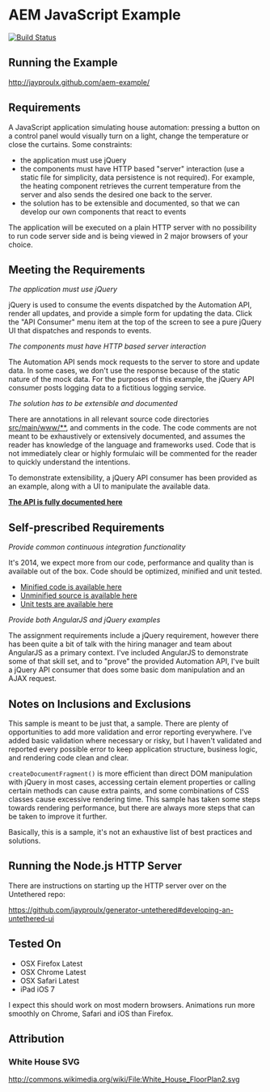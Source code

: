 AEM JavaScript Example
======================

[![Build Status](https://travis-ci.org/jayproulx/aem-example.png?branch=master)](https://travis-ci.org/jayproulx/aem-example)

Running the Example
-------------------

http://jayproulx.github.com/aem-example/

Requirements
------------

A JavaScript application simulating house automation: pressing a button on a control panel would visually turn on a
light, change the temperature or close the curtains. Some constraints:

- the application must use jQuery
- the components must have HTTP based "server" interaction (use a static file for simplicity, data persistence is not required). For example, the heating component retrieves the current temperature from the server and also sends the desired one back to the server.
- the solution has to be extensible and documented, so that we can develop our own components that react to events

The application will be executed on a plain HTTP server with no possibility to run code server side and is being viewed
in 2 major browsers of your choice.

Meeting the Requirements
------------------------

_The application must use jQuery_

jQuery is used to consume the events dispatched by the Automation API, render all updates, and provide  a simple form for updating the data.  Click the "API Consumer" menu item at the top of the screen to see a pure jQuery UI that dispatches and responds to events.

_The components must have HTTP based server interaction_

The Automation API sends mock requests to the server to store and update data.  In some cases, we don't use the response because of the static nature of the mock data.  For the purposes of this example, the jQuery API consumer posts logging
 data to a fictitious logging service.

_The solution has to be extensible and documented_

There are annotations in all relevant source code directories [src/main/www/**](https://github.com/jayproulx/aem-example/tree/master/src/main/www/), and comments in the code.  The code comments are not meant to be exhaustively or extensively documented, and assumes the reader has knowledge of the language and frameworks used.  Code that is not immediately clear or highly formulaic will be commented for the reader to quickly understand the intentions.

To demonstrate extensibility, a jQuery API consumer has been provided as an example, along with a UI to manipulate the available data.

[__The API is fully documented here__](https://github.com/jayproulx/aem-example/blob/master/API.md)

Self-prescribed Requirements
----------------------------

_Provide common continuous integration functionality_

It's 2014, we expect more from our code, performance and quality than is available out of the box.  Code should be optimized, minified and unit tested.

- [Minified code is available here](src/main/www/dist)
- [Unminified source is available here](src/main/www/js)
- [Unit tests are available here](src/test/www)

_Provide both AngularJS and jQuery examples_

The assignment requirements include a jQuery requirement, however there has been quite a bit of talk with the hiring manager and team about AngularJS as a primary context.  I've included AngularJS to demonstrate some of that skill set, and to "prove" the provided Automation API, I've built a jQuery API consumer that does some basic dom manipulation and an AJAX request.

Notes on Inclusions and Exclusions
----------------------------------

This sample is meant to be just that, a sample.  There are plenty of opportunities to add more validation and error reporting everywhere. I've added basic validation where necessary or risky, but I haven't validated and reported every possible error to keep application structure, business logic, and rendering code clean and clear.

```createDocumentFragment()``` is more efficient than direct DOM manipulation with jQuery in most cases, accessing certain element properties or calling certain methods can cause extra paints, and some combinations of CSS classes cause excessive rendering time.  This sample has taken some steps towards rendering performance, but there are always more steps that can be taken to improve it further.

Basically, this is a sample, it's not an exhaustive list of best practices and solutions.

Running the Node.js HTTP Server
-------------------------------

There are instructions on starting up the HTTP server over on the Untethered repo:

https://github.com/jayproulx/generator-untethered#developing-an-untethered-ui

Tested On
---------

- OSX Firefox Latest
- OSX Chrome Latest
- OSX Safari Latest
- iPad iOS 7

I expect this should work on most modern browsers.  Animations run more smoothly on Chrome, Safari and iOS than Firefox.

Attribution
-----------

### White House SVG ###

http://commons.wikimedia.org/wiki/File:White_House_FloorPlan2.svg


